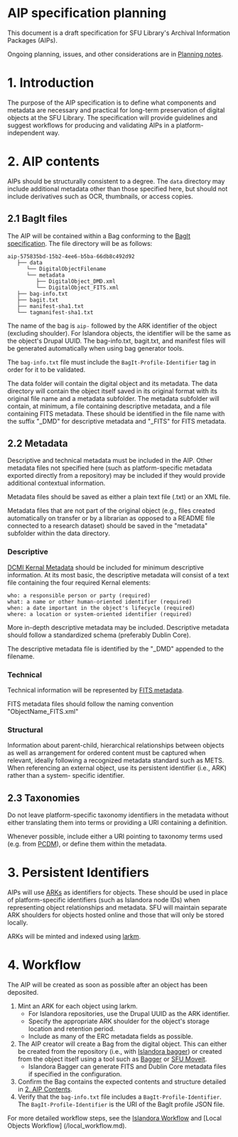 # AIP specification planning

This document is a draft specification for SFU Library's Archival Information Packages (AIPs).

Ongoing planning, issues, and other considerations are in [Planning notes](/planning_notes.md).

# 1. Introduction

The purpose of the AIP specification is to define what components and metadata are necessary and practical for long-term
preservation of digital objects at the SFU Library. The specification will provide guidelines and suggest workflows for
producing and validating AIPs in a platform-independent way.

# 2. AIP contents

AIPs should be structurally consistent to a degree. The `data` directory may include additional metadata other than
those specified here, but should not include derivatives such as OCR, thumbnails, or access copies.

## 2.1 BagIt files

The AIP will be contained within a Bag conforming to the [BagIt specification](https://www.ietf.org/rfc/rfc8493.txt).
The file directory will be as follows:

```
aip-575835bd-15b2-4ee6-b5ba-66db8c492d92
   ├── data
      └── DigitalObjectFilename
      └── metadata
         ├── DigitalObject_DMD.xml
         └── DigitalObject_FITS.xml
   ├── bag-info.txt
   ├── bagit.txt
   ├── manifest-sha1.txt
   └── tagmanifest-sha1.txt
```
The name of the bag is `aip-` followed by the ARK identifier of the object (excluding shoulder). For Islandora objects, the identifier will be the same as the object's Drupal UUID.
The bag-info.txt, bagit.txt, and manifest files will be generated automatically when using bag generator tools.

The `bag-info.txt` file must include the `BagIt-Profile-Identifier` tag in order for it to be validated.

The data folder will contain the digital object and its metadata. The data directory will contain the object itself
saved in its original format with its original file name and a metadata subfolder. The metadata subfolder will contain,
at minimum, a file containing descriptive metadata, and a file containing FITS metadata. These should be identified in
the file name with the suffix "_DMD" for descriptive metadata and "_FITS" for FITS metadata.

## 2.2 Metadata

Descriptive and technical metadata must be included in the AIP. Other metadata files not specified here (such as
platform-specific metadata exported directly from a repository) may be included if they would provide additional
contextual information.

Metadata files should be saved as either a plain text file (.txt) or an XML file.

Metadata files that are not part of the original object (e.g., files created automatically on transfer or by a librarian
as opposed to a README file connected to a research dataset) should be saved in the "metadata" subfolder within the data
directory.

### Descriptive

[DCMI Kernal Metadata](https://www.dublincore.org/groups/kernel/spec/) should be included for minimum
descriptive information. At its most basic, the descriptive metadata will consist of a text file containing the four 
required Kernal elements:

```
who: a responsible person or party (required)
what: a name or other human-oriented identifier (required)
when: a date important in the object's lifecycle (required)
where: a location or system-oriented identifier (required)
```

More in-depth descriptive metadata may be included. Descriptive metadata should follow a standardized schema
(preferably Dublin Core). 

The descriptive metadata file is identified by the "_DMD" appended to the filename.

### Technical

Technical information will be represented by [FITS metadata](https://projects.iq.harvard.edu/fits/home).

FITS metadata files should follow the naming convention "ObjectName_FITS.xml"

### Structural

Information about parent-child, hierarchical relationships between objects as well as arrangement for ordered content
must be captured when relevant, ideally following a recognized metadata standard such as METS. When referencing an
external object, use its persistent identifier (i.e., ARK) rather than a system- specific identifier.

## 2.3 Taxonomies

Do not leave platform-specific taxonomy identifiers in the metadata without either translating them into terms or
providing a URI containing a definition.

Whenever possible, include either a URI pointing to taxonomy terms used (e.g. from [PCDM](https://pcdm.org/)), or define
them within the metadata.

# 3. Persistent Identifiers

AIPs will use [ARKs](https://arks.org/) as identifiers for objects. These should be used in place of platform-specific 
identifiers (such as Islandora node IDs) when representing object relationships and metadata. SFU will maintain 
separate ARK shoulders for objects hosted online and those that will only be stored locally.

ARKs will be minted and indexed using [larkm](https://github.com/mjordan/larkm).

# 4. Workflow

The AIP will be created as soon as possible after an object has been deposited.

1. Mint an ARK for each object using larkm. 
   * For Islandora repositories, use the Drupal UUID as the ARK identifier.
   * Specify the appropriate ARK shoulder for the object's storage location and retention period.
   * Include as many of the ERC metadata fields as possible.
2. The AIP creator will create a Bag from the digital object. This can either be created from the repository
   (i.e., with [Islandora bagger](https://github.com/mjordan/islandora_bagger)) or created from the object itself using
   a tool such as [Bagger](https://github.com/LibraryOfCongress/bagger)
   or [SFU Moveit](https://github.com/axfelix/moveit-electron).
    * Islandora Bagger can generate FITS and Dublin Core metadata files if specified in the configuration.
3. Confirm the Bag contains the expected contents and structure detailed in [2. AIP Contents](#2-aip-contents).
4. Verify that the `bag-info.txt` file includes a `BagIt-Profile-Identifier`. The `BagIt-Profile-Identifier` is the URI
   of the BagIt profile JSON file.

For more detailed workflow steps, see the [Islandora Workflow](/islandora_workflow.md) and [Local Objects Workflow]
(/local_workflow.md).
